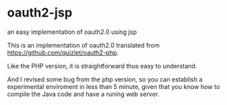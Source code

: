 oauth2-jsp
==========

an easy implementation of oauth2.0 using jsp

This is an implementation of oauth2.0 translated from https://github.com/quizlet/oauth2-php.

Like the PHP version, it is straightforward thus easy to understand.

And I revised some bug from the php version, so you can establish a experimental enviroment in less than 5 minute, given that you know how to compile the Java code and have a runing web server.

